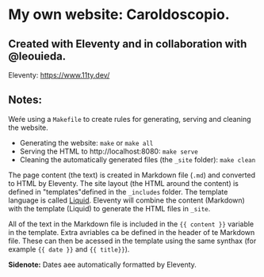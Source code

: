 # My own website: Caroldoscopio. 

## Created with Eleventy and in collaboration with @leouieda.

Eleventy: https://www.11ty.dev/

## Notes:

Weŕe using a `Makefile` to create rules for generating, serving and cleaning the website.

* Generating the website: `make` or `make all`
* Serving the HTML to http://localhost:8080: `make serve`
* Cleaning the automatically generated files (the `_site` folder): `make clean`

The page content (the text) is created in Markdown file (`.md`) and converted to HTML by Eleventy. The site layout (the HTML around the content) is defined in "templates"defined in the `_includes` folder. The template language is called [Liquid](https://shopify.github.io/liquid/). Eleventy will combine the content (Markdown) with the template (Liquid) to generate the HTML files in `_site`.

All of the text in the Markdown file is included in the `{{ content }}` variable in the template. Extra avriables ca be defined in the header of te Markdown file. These can then be acessed in the template using the same synthax (for example `{{ date }}` and `{{ title}}`).

**Sidenote:** Dates aee automatically formatted by Eleventy.